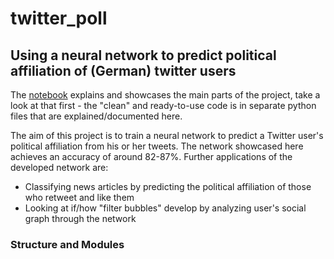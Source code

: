 # twitter_poll
## Using a neural network to predict political affiliation of (German) twitter users


The [notebook](https://github.com/hf2000510/twitter_poll/blob/master/twitter_pol_notebook.ipynb) explains and showcases the main parts of the project, take a look at that first - the "clean" and ready-to-use code is in separate python files that are explained/documented here.

The aim of this project is to train a neural network to predict a Twitter user's political affiliation from his or her tweets. The network showcased here achieves an accuracy of around 82-87%. Further applications of the developed network are:
* Classifying news articles by predicting the political affiliation of those who retweet and like them
* Looking at if/how "filter bubbles" develop by analyzing user's social graph through the network

### Structure and Modules
